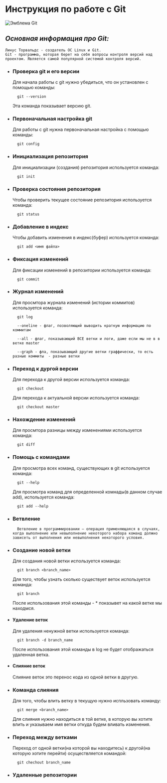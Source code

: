 # **Инструкция по работе с Git**

![Эмблема Git](git.png)

## *Основная информация про Git:*

    Линус Торвальдс - создатель ОС Linux и Git.     
    Git - программа, которая берет на себя вопросы контроля версий над проектом. Является самой популярной системой контроля версий.

* ### **Проверка git и его версии**
    
    Для начала работы с git нужно убедиться, что он установлен с помощью команды:
        
        git --version
    
    Эта команда показывает версию git.

* ### **Первоначальная настройка git**

    Для работы с git нужна первоначальная настройка с помощью команды:

        git config
    
* ### **Инициализация репозитория**

    Для инициализации (создания) репозитория используется команда:

        git init

* ### **Проверка состояния репозитория**

    Чтобы проверить текущее состояние репозитория используется команда:

        git status

* ### **Добавление в индекс**
    
    Чтобы добавить изменения в индекс(буфер) используется команда:

        git add <имя файла>

* ### **Фиксация изменений**

    Для фиксации изменений в репозитории используется команда:

        git commit

* ### **Журнал изменений**
    
    Для просмтора журнала изменений (истории коммитов) используется команда:

        git log

        --oneline - флаг, позволяющий выводить краткую информацию по коммитам

        --all - флаг, показывающий ВСЕ ветки и логи, даже если мы не в в ветке master

        --graph - фла, показывающий другие ветки граффически, то есть разные коммиты  - разные ветки 

* ### **Переход к дургой версии**

    Для перехода к другой версии используется команда:

        git checkout

    Для перехода к актуальной версии используется команда:

        git checkout master

* ### **Нахождение изменений**

    Для просмтора разницы между изменениями используется команда:

        git diff

* ### **Помощь с командами**

    Для просмотра всех команд, существующих в git используется команда:

        git --help

    Для просмотра команд для определенной комнады(в данном случае add), используется команда: 

        git add --help    

* ### **Ветвление**

        Ветвление в программировании — операция применяющаяся в случаях, когда выполнение или невыполнение некоторого набора команд должно зависеть от выполнения или невыполнения некоторого условия.

* ### **Создание новой ветки**

    Для создания новой ветки используется команда:

        git branch <branch_name>

    Для того, чтобы узнать сколько существует веток используется команда:

        git branch

    После использования этой команды - * показывет на какой ветке мы находмся.

* #### **Удаление веток**

    Для удаления ненужной ветки используется команда:

        git branch -d branch_name

    После использования этой команды в log не будет отображаться удаленная ветка. 

* #### **Слияние веток**

    Слияние веток это перенос кода из одной ветки в другую.

* ### **Команда слияния**

    Для того, чтобы влить ветку в текущую нужно испльзовать команду:

        git merge <branch_name>

    Для слияния нужно находиться в той ветке, в которую вы хотите влить и указываем имя ветки откуда будем вливать изменения.

* ### **Переход между ветками**

    Переход от одной ветки(на которой вы находитесь) к другой(на которую хотите перейти) осуществляется командой:

        git chechout branch_name

* ### **Удаленные репозитории** 
